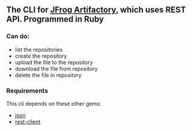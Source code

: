 ## The CLI for [JFrog Artifactory](http://www.jfrog.com/home/), which uses REST API. Programmed in Ruby

### Can do:
* list the repositories
* create the repository
* upload the file to the repository
* download the file from repository
* delete the file in repository

### Requirements
This cli depends on these other gems:
* [json](http://rubygems.org/gems/rest-client)
* [rest-client](http://rubygems.org/gems/json)
